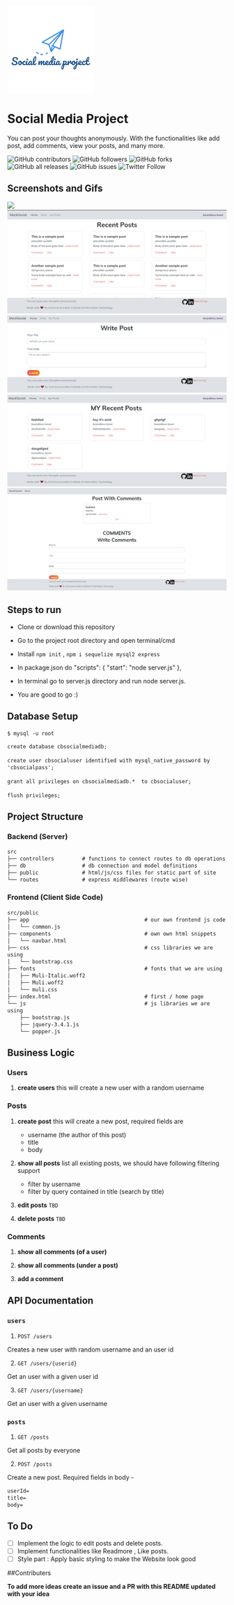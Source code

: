<img  src="social media project logo.png"/>


# Social Media Project

You can post your thoughts anonymously. With the functionalities like add post, add comments, view your posts, and many more.

![GitHub contributors](https://img.shields.io/github/contributors/amit22666/social-media-project?style=flat-square)
![GitHub followers](https://img.shields.io/github/followers/amit22666?style=social)
![GitHub forks](https://img.shields.io/github/forks/amit22666/social-media-project?label=Social-media-project&style=social)
![GitHub all releases](https://img.shields.io/github/downloads/amit22666/social-media-project/total?color=%2300FF00&logo=GitHub&style=flat-square)
![GitHub issues](https://img.shields.io/github/issues/amit22666/social-media-project?style=flat-square)
![Twitter Follow](https://img.shields.io/twitter/follow/Amitkum35945353?style=social)


## Screenshots and Gifs
<img  src="social-media1.gif" /> 
<img  src="socialmedia2.png" /> 
<img  src="socialmedia3.png" /> 
<img  src="socialmedia4.png" /> 
<img  src="socialmedia5.png" /> 

## Steps to run

- Clone or download this repository
- Go to the project root directory and open terminal/cmd
- Install `npm init` , `npm i sequelize mysql2 express`
- In package.json do
            "scripts": {
                     "start": "node server.js"
                        },

- In terminal go to server.js directory and run node server.js. 
- You are good to go :)


## Database Setup

```shell
$ mysql -u root
```

```mysql
create database cbsocialmediadb;

create user cbsocialuser identified with mysql_native_password by 'cbsocialpass';

grant all privileges on cbsocialmediadb.*  to cbsocialuser;

flush privileges;
```

## Project Structure

### Backend (Server)
```shell
src
├── controllers         # functions to connect routes to db operations
├── db                  # db connection and model definitions
├── public              # html/js/css files for static part of site
└── routes              # express middlewares (route wise)
```

### Frontend (Client Side Code)

```shell
src/public
├── app                                     # our own frontend js code
│   └── common.js
├── components                              # own own html snippets
│   └── navbar.html
├── css                                     # css libraries we are using
│   └── bootstrap.css
├── fonts                                   # fonts that we are using
│   ├── Muli-Italic.woff2
│   ├── Muli.woff2
│   └── muli.css
├── index.html                              # first / home page
└── js                                      # js libraries we are using
    ├── bootstrap.js
    ├── jquery-3.4.1.js
    └── popper.js

```
## Business Logic 

### Users

1. **create users** 
    this will create a new user with a random username

### Posts

1. **create post**
    this will create a new post, required fields are 
    - username (the author of this post)
    - title
    - body 

2. **show all posts**
    list all existing posts, we should have following filtering support

    - filter by username
    - filter by query contained in title (search by title)

3. **edit posts** `TBD`

4. **delete posts** `TBD` 

### Comments 

1. **show all comments (of a user)**

2. **show all comments (under a post)**

3. **add a comment**


## API Documentation 

### `users` 

1. `POST /users` 

Creates a new user with random username and an user id

2. `GET /users/{userid}`

Get an user with a given user id

3. `GET /users/{username}`

Get an user with a given username


### `posts` 

1. `GET /posts` 

Get all posts by everyone 

2. `POST /posts` 

Create a new post. 
Required fields in body - 

```
userId=
title=
body=
```

## To Do

- [ ] Implement the logic to edit posts and delete posts.
- [ ] Implement functionalities like Readmore , Like posts.
- [ ] Style part : Apply basic styling to make the Website look good

##Contributers

**To add more ideas create an issue and a PR with this README updated with your idea**

